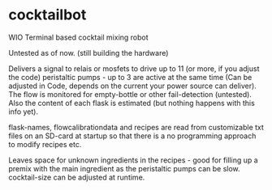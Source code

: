 # cocktailbot
WIO Terminal based cocktail mixing robot


Untested as of now. (still building the hardware)

Delivers a signal to relais or mosfets to drive up to 11 (or more, if you adjust the code) peristaltic pumps - up to 3 are active at the same time (Can be adjusted in Code, depends on the current your power source can deliver). The flow is monitored for empty-bottle or other fail-detection (untested). Also the content of each flask is estimated (but nothing happens with this info yet).

flask-names, flowcalibrationdata and recipes are read from customizable txt files on an SD-card at startup so that there is a no programming approach to modify recipes etc.

Leaves space for unknown ingredients in the recipes - good for filling up a premix with the main ingredient as the peristaltic pumps can be slow.
cocktail-size can be adjusted at runtime.
